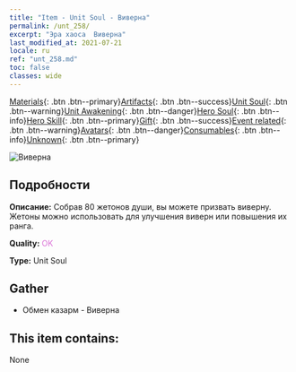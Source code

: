 ```yaml
---
title: "Item - Unit Soul - Виверна"
permalink: /unt_258/
excerpt: "Эра хаоса  Виверна"
last_modified_at: 2021-07-21
locale: ru
ref: "unt_258.md"
toc: false
classes: wide
---
```

 [Materials](/ItemsRU/){: .btn .btn--primary}[Artifacts](/ItemsRU/Artifacts/){: .btn .btn--success}[Unit Soul](/ItemsRU/UnitSoul/){: .btn .btn--warning}[Unit Awakening](/ItemsRU/UnitAwakening/){: .btn .btn--danger}[Hero Soul](/ItemsRU/HeroSoul/){: .btn .btn--info}[Hero Skill](/ItemsRU/HeroSkill/){: .btn .btn--primary}[Gift](/ItemsRU/Gift/){: .btn .btn--success}[Event related](/ItemsRU/Events/){: .btn .btn--warning}[Avatars](/ItemsRU/Avatars/){: .btn .btn--danger}[Consumables](/ItemsRU/Consumables/){: .btn .btn--info}[Unknown](/ItemsRU/Unknown/){: .btn .btn--primary}

 ![Виверна](/images/u/ti_feilong.jpg)

## Подробности
 **Описание:** Собрав 80 жетонов души, вы можете призвать виверну. Жетоны можно использовать для улучшения виверн или повышения их ранга.

 **Quality:** <span style="color: #DA70D6">OK</span>

 **Type:** Unit Soul

## Gather

*    Обмен казарм - Виверна 

## This item contains:

  None

